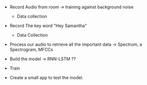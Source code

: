 * Record Audio from room -> training against background noise 
  * Data collection
* Record The key word "Hey Samantha"
  * Data Collection
    
* Process our audio to retrieve all the important data -> Spectrum, a Spectrogram, MFCCs
* Build the model -> RNN-LSTM ?? 
* Train
* Create a small app to test the model. 